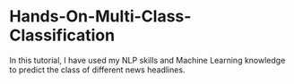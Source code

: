# Hands-On-Multi-Class-Classification
In this tutorial, I have used my NLP skills and Machine Learning knowledge to predict the class of different news headlines.
